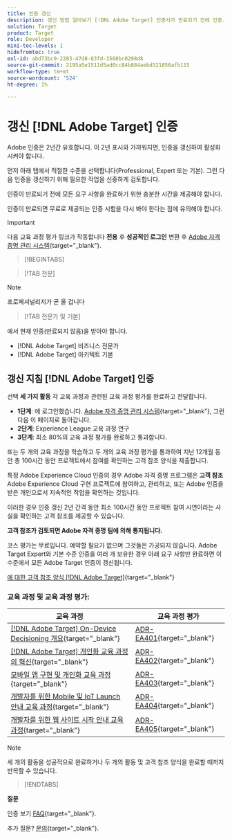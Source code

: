 ```yaml
---
title: 인증 갱신
description: 갱신 방법 알아보기 [!DNL Adobe Target] 인증서가 만료되기 전에 인증.
solution: Target
product: Target
role: Developer
mini-toc-levels: 1
hidefromtoc: true
exl-id: abd73bc0-2283-47d8-83fd-3568bc0298d8
source-git-commit: 2195a5e1511d5ad0cc84b884aebd321856afb115
workflow-type: tm+mt
source-wordcount: '524'
ht-degree: 1%

---
```


# 갱신 [!DNL Adobe Target] 인증

Adobe 인증은 2년간 유효합니다. 이 2년 표시와 가까워지면, 인증을 갱신하여 활성화시켜야 합니다.

먼저 아래 탭에서 적절한 수준을 선택합니다(Professional, Expert 또는 기본). 그런 다음 인증을 갱신하기 위해 필요한 작업을 신중하게 검토합니다.

인증이 만료되기 전에 모든 요구 사항을 완료하기 위한 충분한 시간을 제공해야 합니다.

인증이 만료되면 무료로 제공되는 인증 시험을 다시 봐야 한다는 점에 유의해야 합니다.

>[!IMPORTANT]
>
>다음 교육 과정 평가 링크가 작동합니다 **전용** 후 **성공적인 로그인** 변환 후 [Adobe 자격 증명 관리 시스템](http://www.certmetrics.com/adobe){target="_blank"}.

>[!BEGINTABS]

>[!TAB 전문]

>[!NOTE]
>
>프로페셔널리지가 곧 올 겁니다

>[!TAB 전문가 및 기본]

에서 현재 인증(만료되지 않음)을 받아야 합니다.

* [!DNL Adobe Target] 비즈니스 전문가
* [!DNL Adobe Target] 아키텍트 기본

## 갱신 지침 [!DNL Adobe Target] 인증

선택 **세 가지 활동** 각 교육 과정과 관련된 교육 과정 평가를 완료하고 전달합니다.

* **1단계**: 에 로그인했습니다. [Adobe 자격 증명 관리 시스템](http://www.certmetrics.com/adobe){target="_blank"}, 그런 다음 이 페이지로 돌아갑니다.
* **2단계**: Experience League 교육 과정 연구
* **3단계**: 최소 80%의 교육 과정 평가를 완료하고 통과합니다.

또는 두 개의 교육 과정을 학습하고 두 개의 교육 과정 평가를 통과하여 지난 12개월 동안 총 100시간 동안 프로젝트에서 참여를 확인하는 고객 참조 양식을 제출합니다.

특정 Adobe Experience Cloud 인증의 경우 Adobe 자격 증명 프로그램은 **고객 참조** Adobe Experience Cloud 구현 프로젝트에 참여하고, 관리하고, 또는 Adobe 인증을 받은 개인으로서 지속적인 작업을 확인하는 것입니다.

이러한 경우 인증 갱신 2년 간격 동안 최소 100시간 동안 프로젝트 참여 시연이라는 사실을 확인하는 고객 참조를 제공할 수 있습니다.

**고객 참조가 검토되면 Adobe 자격 증명 팀에 의해 통지됩니다.**

코스 평가는 무료입니다. 예약할 필요가 없으며 그것들은 가공되지 않습니다. Adobe Target Expert와 기본 수준 인증을 여러 개 보유한 경우 아래 요구 사항만 완료하면 이 수준에서 모든 Adobe Target 인증이 갱신됩니다.

[에 대한 고객 참조 양식 [!DNL Adobe Target]](https://www.certmetrics.com/adobe/candidate/caveon_sso_adobe.aspx?ssoLogin=true&amp;eid=ADR-EA400){target="_blank"}

### 교육 과정 및 교육 과정 평가:

| 교육 과정 | 교육 과정 평가 |
| ------- | ------- |
| [[!DNL Adobe Target] On-Device Decisioning 개요](https://experienceleague.adobe.com/docs/target-learn/tutorials/implementation/on-device-decisioning-overview.html?lang=en){target="_blank"} | [ADR-EA401](https://www.certmetrics.com/adobe/candidate/caveon_sso_adobe.aspx?ssoLogin=true&amp;eid=ADR-EA401){target="_blank"} |
| [[!DNL Adobe Target] 개인화 교육 과정의 혁신](https://business.adobe.com/summit/2021/sessions/adobe-target-innovations-in-personalization-s901.html){target="_blank"} | [ADR-EA402](https://www.certmetrics.com/adobe/candidate/caveon_sso_adobe.aspx?ssoLogin=true&amp;eid=ADR-EA402){target="_blank"} |
| [모바일 앱 구현 및 개인화 교육 과정](https://experienceleague.adobe.com/?recommended=Target-D-1-2020.1.mobile){target="_blank"} | [ADR-EA403](https://www.certmetrics.com/adobe/candidate/caveon_sso_adobe.aspx?ssoLogin=true&amp;eid=ADR-EA403){target="_blank"} |
| [개발자를 위한 Mobile 및 IoT Launch 안내 교육 과정](https://experienceleague.adobe.com/?recommended=Target-D-1-2019.1.web){target="_blank"} | [ADR-EA404](https://www.certmetrics.com/adobe/candidate/caveon_sso_adobe.aspx?ssoLogin=true&amp;eid=ADR-EA404){target="_blank"} |
| [개발자를 위한 웹 사이트 시작 안내 교육 과정](https://experienceleague.adobe.com/?recommended=Target-D-1-2019.1.web){target="_blank"} | [ADR-EA405](https://www.certmetrics.com/adobe/candidate/caveon_sso_adobe.aspx?ssoLogin=true&amp;eid=ADR-EA405){target="_blank"} |

>[!NOTE]
>
>세 개의 활동을 성공적으로 완료하거나 두 개의 활동 및 고객 참조 양식을 완료할 때까지 반복할 수 있습니다.

>[!ENDTABS]

**질문**

인증 보기 [FAQ](https://experienceleague.adobe.com/docs/certification/certification/faq.html?lang=en){target="_blank"}.

추가 질문? [문의](mailto:certif@adobe.com){target="_blank"}.
